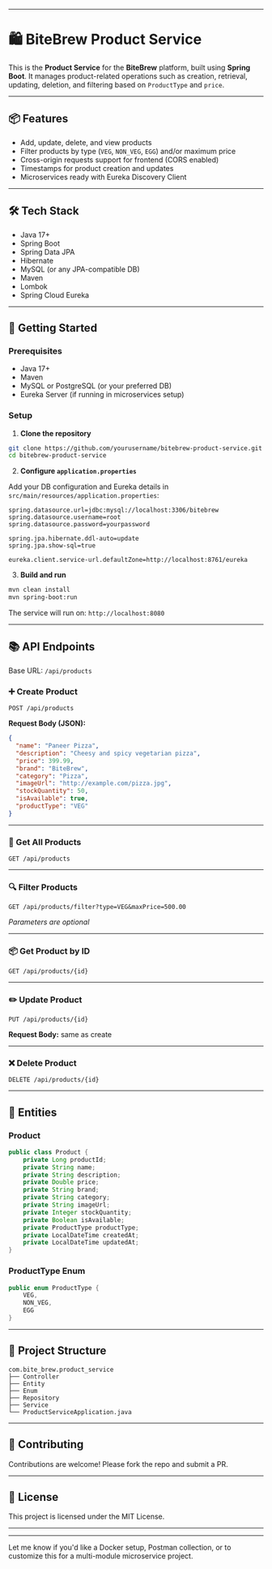 
---
# 🛍️ BiteBrew Product Service

This is the **Product Service** for the **BiteBrew** platform, built using **Spring Boot**. It manages product-related operations such as creation, retrieval, updating, deletion, and filtering based on `ProductType` and `price`.

---

## 📦 Features

- Add, update, delete, and view products
- Filter products by type (`VEG`, `NON_VEG`, `EGG`) and/or maximum price
- Cross-origin requests support for frontend (CORS enabled)
- Timestamps for product creation and updates
- Microservices ready with Eureka Discovery Client

---

## 🛠️ Tech Stack

- Java 17+
- Spring Boot
- Spring Data JPA
- Hibernate
- MySQL (or any JPA-compatible DB)
- Maven
- Lombok
- Spring Cloud Eureka

---

## 🚀 Getting Started

### Prerequisites

- Java 17+
- Maven
- MySQL or PostgreSQL (or your preferred DB)
- Eureka Server (if running in microservices setup)

### Setup

1. **Clone the repository**

```bash
git clone https://github.com/yourusername/bitebrew-product-service.git
cd bitebrew-product-service
````

2. **Configure `application.properties`**

Add your DB configuration and Eureka details in `src/main/resources/application.properties`:

```properties
spring.datasource.url=jdbc:mysql://localhost:3306/bitebrew
spring.datasource.username=root
spring.datasource.password=yourpassword

spring.jpa.hibernate.ddl-auto=update
spring.jpa.show-sql=true

eureka.client.service-url.defaultZone=http://localhost:8761/eureka
```

3. **Build and run**

```bash
mvn clean install
mvn spring-boot:run
```

The service will run on: `http://localhost:8080`

---

## 📚 API Endpoints

Base URL: `/api/products`

### ➕ Create Product

```
POST /api/products
```

**Request Body (JSON):**

```json
{
  "name": "Paneer Pizza",
  "description": "Cheesy and spicy vegetarian pizza",
  "price": 399.99,
  "brand": "BiteBrew",
  "category": "Pizza",
  "imageUrl": "http://example.com/pizza.jpg",
  "stockQuantity": 50,
  "isAvailable": true,
  "productType": "VEG"
}
```

---

### 📄 Get All Products

```
GET /api/products
```

---

### 🔍 Filter Products

```
GET /api/products/filter?type=VEG&maxPrice=500.00
```

*Parameters are optional*

---

### 📦 Get Product by ID

```
GET /api/products/{id}
```

---

### ✏️ Update Product

```
PUT /api/products/{id}
```

**Request Body:** same as create

---

### ❌ Delete Product

```
DELETE /api/products/{id}
```

---

## 🧱 Entities

### Product

```java
public class Product {
    private Long productId;
    private String name;
    private String description;
    private Double price;
    private String brand;
    private String category;
    private String imageUrl;
    private Integer stockQuantity;
    private Boolean isAvailable;
    private ProductType productType;
    private LocalDateTime createdAt;
    private LocalDateTime updatedAt;
}
```

### ProductType Enum

```java
public enum ProductType {
    VEG,
    NON_VEG,
    EGG
}
```

---

## 📁 Project Structure

```
com.bite_brew.product_service
├── Controller
├── Entity
├── Enum
├── Repository
├── Service
└── ProductServiceApplication.java
```

---

## 🤝 Contributing

Contributions are welcome! Please fork the repo and submit a PR.

---

## 📜 License

This project is licensed under the MIT License.

---

---

Let me know if you'd like a Docker setup, Postman collection, or to customize this for a multi-module microservice project.
```
